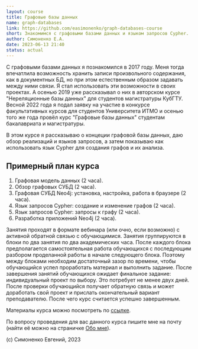 ```yaml
---
layout: course
title: Графовые базы данных
name: graph-databases
link: https://github.com/easimonenko/graph-databases-course
short: Знакомимся с графовыми базами данных и языком запросов Cypher.
author: Симоненко Е.А.
date: 2023-06-13 21:40
status: actual
---
```


С графовыми базами данных я познакомился в 2017 году. Меня тогда впечатлила
возможность хранить записи произвольного содержания, как в документных БД, но
при этом естественным образом задавать между ними связи. Я стал использовать эти
возможности в своих проектах. А осенью 2019 уже рассказывал о них в авторском
курсе "Нереляционные базы данных" для студентов магистратуры КубГТУ. Весной 2022
года я подал заявку на участие в конкурсе факультативных курсов для студентов
Университета ИТМО и осенью того же года провёл курс "Графовые базы данных"
студентам бакалавриата и магистратуры.

В этом курсе я рассказываю о концеции графовой базы данных, даю обзор реализаций
и языков запросов, а затем показываю как использовать язык Cypher для создания
графов и их анализа.

## Примерный план курса

1. Графовая модель данных (2 часа).
2. Обзор графовых СУБД (2 часа).
3. Графовая СУБД Neo4j: установка, настройка, работа в браузере (2 часа).
4. Язык запросов Cypher: создание и изменение графов (2 часа).
5. Язык запросов Cypher: запросы к графу (2 часа).
6. Разработка приложений Neo4j (2 часа).

Занятия проходят в формате вебинара (или очно, если возможно) с активной
обратной связью с обучающимися. Занятия группируются в блоки по два занятия
по два академических часа. После каждого блока предполагается самостоятельная
работа обучающихся с последующим разбором проделанной работы в начале следующего
блока. Поэтому между блоками необходим достаточный зазор по времени, чтобы
обучающийся успел проработать материал и выполнить задание. После завершения
занятий обучающихся ожидает финальное задание: индивидуальный проект по выбору.
Это потребует не менее двух дней. После проверки обучающийся получает
обратную связь и может доработать свой проект и прислать окончательный вариант
преподавателю. После чего курс считается успешно завершенным.

Материалы курса можно посмотреть по [ссылке]({{page.link}}).

По вопросу проведения для вас данного курса пишите мне на почту (найти её можно
на страничке [Обо мне](/about)).

(c) Симоненко Евгений, 2023
